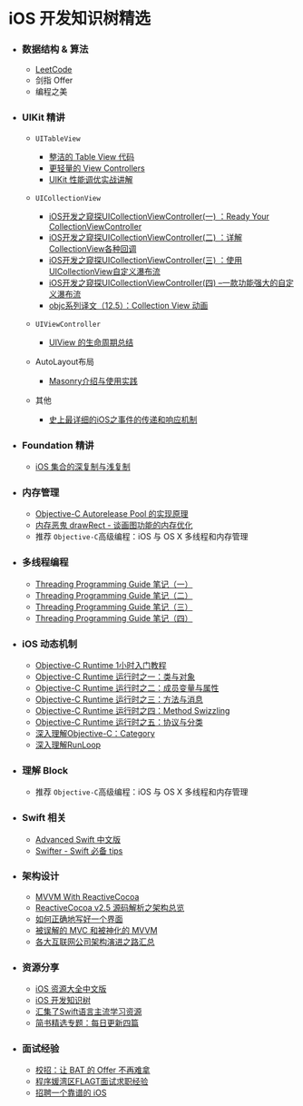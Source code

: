 # iOS 开发知识树精选

* ### 数据结构 & 算法
	* [LeetCode](https://leetcode.com/problemset/algorithms/) 
	* 剑指 Offer
	* 编程之美
	
* ### UIKit 精讲
	* `UITableView`
	
		* [整洁的 Table View 代码](http://objccn.io/issue-1-2/)
		* [更轻量的 View Controllers](http://objccn.io/issue-1-1/)
		* [UIKit 性能调优实战讲解](https://bestswifter.com/uikitxing-neng-diao-you-shi-zhan-jiang-jie/)
	* `UICollectionView`
	
		* [iOS开发之窥探UICollectionViewController(一) ：Ready Your CollectionViewController](http://ios.jobbole.com/83565/)
		* [iOS开发之窥探UICollectionViewController(二) ：详解CollectionView各种回调](http://ios.jobbole.com/83570/)
		* [iOS开发之窥探UICollectionViewController(三) ：使用UICollectionView自定义瀑布流](http://ios.jobbole.com/83574/)
		* [iOS开发之窥探UICollectionViewController(四) –一款功能强大的自定义瀑布流](http://ios.jobbole.com/83578/)
		* [objc系列译文（12.5）：Collection View 动画](http://ios.jobbole.com/69259/)

	* `UIViewController`
	
		* [UIView 的生命周期总结](https://bestswifter.com/uiviewlifetime/)

	* AutoLayout布局
		* [Masonry介绍与使用实践](http://www.jianshu.com/p/yuCytg)
	* 其他
		* [史上最详细的iOS之事件的传递和响应机制](http://www.jianshu.com/p/2e074db792ba)
		
* ### Foundation 精讲
	* [iOS 集合的深复制与浅复制](https://www.zybuluo.com/MicroCai/note/50592)
	
* ### 内存管理

	* [Objective-C Autorelease Pool 的实现原理](http://blog.leichunfeng.com/blog/2015/05/31/objective-c-autorelease-pool-implementation-principle/) 
	* [内存恶鬼 drawRect - 谈画图功能的内存优化](http://mp.weixin.qq.com/s?__biz=MjM5NTIyNTUyMQ==&mid=447105405&idx=1&sn=054dc54289a98e8a39f2b9386f4f620e&scene=0#wechat_redirect)
	* 推荐 `Objective-C`高级编程：iOS 与 OS X 多线程和内存管理

* ### 多线程编程
	* [ Threading Programming Guide 笔记（一）](http://www.devtalking.com/articles/read-threading-programming-guide-1/) 
	* [ Threading Programming Guide 笔记（二）](http://www.devtalking.com/articles/read-threading-programming-guide-2/)
	* [Threading Programming Guide 笔记（三）](http://www.devtalking.com/articles/read-threading-programming-guide-3/)
	* [Threading Programming Guide 笔记（四）
](http://www.devtalking.com/articles/read-threading-programming-guide-4/)

* ### iOS 动态机制
	*  [Objective-C Runtime 1小时入门教程](http://www.ianisme.com/ios/2019.html)
	* [Objective-C Runtime 运行时之一：类与对象](http://southpeak.github.io/blog/2014/10/25/objective-c-runtime-yun-xing-shi-zhi-lei-yu-dui-xiang/)
	* [Objective-C Runtime 运行时之二：成员变量与属性](http://southpeak.github.io/blog/2014/10/30/objective-c-runtime-yun-xing-shi-zhi-er-:cheng-yuan-bian-liang-yu-shu-xing/)
	* [Objective-C Runtime 运行时之三：方法与消息](http://southpeak.github.io/blog/2014/11/03/objective-c-runtime-yun-xing-shi-zhi-san-:fang-fa-yu-xiao-xi-zhuan-fa/)
	* [Objective-C Runtime 运行时之四：Method Swizzling](http://southpeak.github.io/blog/2014/11/06/objective-c-runtime-yun-xing-shi-zhi-si-:method-swizzling/)
	* [Objective-C Runtime 运行时之五：协议与分类](http://southpeak.github.io/blog/2014/11/08/objective-c-runtime-yun-xing-shi-zhi-wu-:xie-yi-yu-fen-lei/)
	* [深入理解Objective-C：Category](http://tech.meituan.com/DiveIntoCategory.html)
	* [深入理解RunLoop](http://blog.ibireme.com/2015/05/18/runloop/)
	
* ### 理解 Block 

	* 推荐 `Objective-C`高级编程：iOS 与 OS X 多线程和内存管理
	
* ### Swift 相关

	* [Advanced Swift 中文版](http://www.jianshu.com/notebooks/2383569/latest) 
	* [Swifter - Swift 必备 tips](http://swifter.tips/)
	
* ### 架构设计
	* [MVVM With ReactiveCocoa](http://blog.leichunfeng.com/blog/2016/02/27/mvvm-with-reactivecocoa/)
	* [ReactiveCocoa v2.5 源码解析之架构总览](http://blog.leichunfeng.com/blog/2015/12/25/reactivecocoa-v2-dot-5-yuan-ma-jie-xi-zhi-jia-gou-zong-lan/)
	* [如何正确地写好一个界面](http://oncenote.com/2015/12/08/How-to-build-UI/)
	* [被误解的 MVC 和被神化的 MVVM](http://blog.devtang.com/2015/11/02/mvc-and-mvvm/)
	* [各大互联网公司架构演进之路汇总](http://www.hollischuang.com/archives/1036)
	
* ### 资源分享
	* [iOS 资源大全中文版](https://github.com/jobbole/awesome-ios-cn)
	* [iOS 开发知识树](http://blog.csdn.net/hherima/article/details/50714866)
	* [汇集了Swift语言主流学习资源](https://github.com/ipader/SwiftGuide) 
	* [简书精选专题：每日更新四篇](http://www.jianshu.com/collection/5aac963ca52d)

* ### 面试经验

	* [校招：让 BAT 的 Offer 不再难拿](http://www.jianshu.com/users/3e55748920d2/latest_articles) 
	* [程序媛湾区FLAGT面试求职经验](http://www.jianshu.com/p/1a60a3f159a7)
	* [招聘一个靠谱的 iOS](https://github.com/ChenYilong/iOSInterviewQuestions)
	